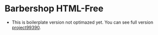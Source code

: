 # Barbershop HTML-Free #
* This is boilerplate version not optimazed yet. 
You can see full version [project99390](https://github.com/WaldemarBoichuk/project99390).


